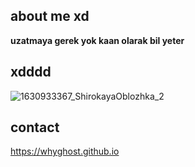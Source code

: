 ## about me xd

**uzatmaya gerek yok kaan olarak bil yeter**

## xdddd

![1630933367_ShirokayaOblozhka_2](https://user-images.githubusercontent.com/81658277/165001416-d2ce6412-ceb8-4bd7-a90b-e14064616cdd.jpg)

## contact

https://whyghost.github.io
